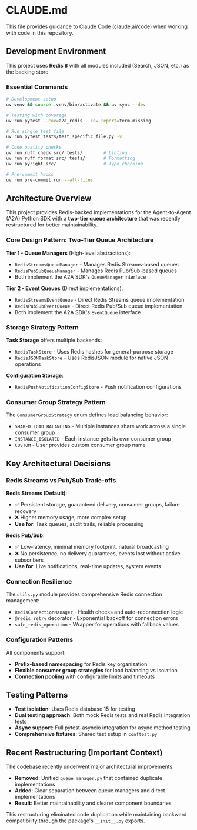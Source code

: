 # CLAUDE.md

This file provides guidance to Claude Code (claude.ai/code) when working with code in this repository.

## Development Environment

This project uses **Redis 8** with all modules included (Search, JSON, etc.) as the backing store.

### Essential Commands

```bash
# Development setup
uv venv && source .venv/bin/activate && uv sync --dev

# Testing with coverage
uv run pytest --cov=a2a_redis --cov-report=term-missing

# Run single test file
uv run pytest tests/test_specific_file.py -v

# Code quality checks
uv run ruff check src/ tests/        # Linting
uv run ruff format src/ tests/       # Formatting
uv run pyright src/                  # Type checking

# Pre-commit hooks
uv run pre-commit run --all-files
```

## Architecture Overview

This project provides Redis-backed implementations for the Agent-to-Agent (A2A) Python SDK with a **two-tier queue architecture** that was recently restructured for better maintainability.

### Core Design Pattern: Two-Tier Queue Architecture

**Tier 1 - Queue Managers** (High-level abstractions):
- `RedisStreamsQueueManager` - Manages Redis Streams-based queues
- `RedisPubSubQueueManager` - Manages Redis Pub/Sub-based queues
- Both implement the A2A SDK's `QueueManager` interface

**Tier 2 - Event Queues** (Direct implementations):
- `RedisStreamsEventQueue` - Direct Redis Streams queue implementation
- `RedisPubSubEventQueue` - Direct Redis Pub/Sub queue implementation
- Both implement the A2A SDK's `EventQueue` interface

### Storage Strategy Pattern

**Task Storage** offers multiple backends:
- `RedisTaskStore` - Uses Redis hashes for general-purpose storage
- `RedisJSONTaskStore` - Uses RedisJSON module for native JSON operations

**Configuration Storage**:
- `RedisPushNotificationConfigStore` - Push notification configurations

### Consumer Group Strategy Pattern

The `ConsumerGroupStrategy` enum defines load balancing behavior:
- `SHARED_LOAD_BALANCING` - Multiple instances share work across a single consumer group
- `INSTANCE_ISOLATED` - Each instance gets its own consumer group
- `CUSTOM` - User provides custom consumer group name

## Key Architectural Decisions

### Redis Streams vs Pub/Sub Trade-offs

**Redis Streams (Default)**:
- ✅ Persistent storage, guaranteed delivery, consumer groups, failure recovery
- ❌ Higher memory usage, more complex setup
- **Use for**: Task queues, audit trails, reliable processing

**Redis Pub/Sub**:
- ✅ Low-latency, minimal memory footprint, natural broadcasting
- ❌ No persistence, no delivery guarantees, events lost without active subscribers
- **Use for**: Live notifications, real-time updates, system events

### Connection Resilience

The `utils.py` module provides comprehensive Redis connection management:
- `RedisConnectionManager` - Health checks and auto-reconnection logic
- `@redis_retry` decorator - Exponential backoff for connection errors
- `safe_redis_operation` - Wrapper for operations with fallback values

### Configuration Patterns

All components support:
- **Prefix-based namespacing** for Redis key organization
- **Flexible consumer group strategies** for load balancing vs isolation
- **Connection pooling** with configurable limits and timeouts

## Testing Patterns

- **Test isolation**: Uses Redis database 15 for testing
- **Dual testing approach**: Both mock Redis tests and real Redis integration tests
- **Async support**: Full pytest-asyncio integration for async method testing
- **Comprehensive fixtures**: Shared test setup in `conftest.py`

## Recent Restructuring (Important Context)

The codebase recently underwent major architectural improvements:
- **Removed**: Unified `queue_manager.py` that contained duplicate implementations
- **Added**: Clear separation between queue managers and direct implementations
- **Result**: Better maintainability and clearer component boundaries

This restructuring eliminated code duplication while maintaining backward compatibility through the package's `__init__.py` exports.
